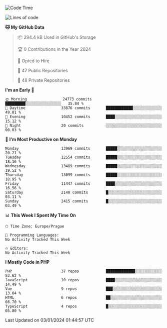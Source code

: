 <!--START_SECTION:waka-->
![Code Time](http://img.shields.io/badge/Code%20Time-1%2C583%20hrs%2058%20mins-blue)

![Lines of code](https://img.shields.io/badge/From%20Hello%20World%20I%27ve%20Written-21.9%20million%20lines%20of%20code-blue)

**🐱 My GitHub Data** 

> 📦 294.4 kB Used in GitHub's Storage 
 > 
> 🏆 0 Contributions in the Year 2024
 > 
> 💼 Opted to Hire
 > 
> 📜 47 Public Repositories 
 > 
> 🔑 48 Private Repositories 
 > 
**I'm an Early 🐤** 

```text
🌞 Morning                24773 commits       █████████░░░░░░░░░░░░░░░░   35.84 % 
🌆 Daytime                33876 commits       ████████████░░░░░░░░░░░░░   49.01 % 
🌃 Evening                10452 commits       ████░░░░░░░░░░░░░░░░░░░░░   15.12 % 
🌙 Night                  20 commits          ░░░░░░░░░░░░░░░░░░░░░░░░░   00.03 % 
```
📅 **I'm Most Productive on Monday** 

```text
Monday                   13969 commits       █████░░░░░░░░░░░░░░░░░░░░   20.21 % 
Tuesday                  12554 commits       █████░░░░░░░░░░░░░░░░░░░░   18.16 % 
Wednesday                13489 commits       █████░░░░░░░░░░░░░░░░░░░░   19.52 % 
Thursday                 13099 commits       █████░░░░░░░░░░░░░░░░░░░░   18.95 % 
Friday                   11447 commits       ████░░░░░░░░░░░░░░░░░░░░░   16.56 % 
Saturday                 2148 commits        █░░░░░░░░░░░░░░░░░░░░░░░░   03.11 % 
Sunday                   2415 commits        █░░░░░░░░░░░░░░░░░░░░░░░░   03.49 % 
```


📊 **This Week I Spent My Time On** 

```text
🕑︎ Time Zone: Europe/Prague

💬 Programming Languages: 
No Activity Tracked This Week

🔥 Editors: 
No Activity Tracked This Week
```

**I Mostly Code in PHP** 

```text
PHP                      37 repos            █████████████░░░░░░░░░░░░   53.62 % 
JavaScript               10 repos            ████░░░░░░░░░░░░░░░░░░░░░   14.49 % 
Vue                      9 repos             ███░░░░░░░░░░░░░░░░░░░░░░   13.04 % 
HTML                     6 repos             ██░░░░░░░░░░░░░░░░░░░░░░░   08.70 % 
TypeScript               4 repos             █░░░░░░░░░░░░░░░░░░░░░░░░   05.80 % 
```




 Last Updated on 03/01/2024 01:44:57 UTC
<!--END_SECTION:waka-->
<!--
**AlexKratky/AlexKratky** is a ✨ _special_ ✨ repository because its `README.md` (this file) appears on your GitHub profile.

Here are some ideas to get you started:

- 🔭 I’m currently working on ...
- 🌱 I’m currently learning ...
- 👯 I’m looking to collaborate on ...
- 🤔 I’m looking for help with ...
- 💬 Ask me about ...
- 📫 How to reach me: ...
- 😄 Pronouns: ...
- ⚡ Fun fact: ...
-->
